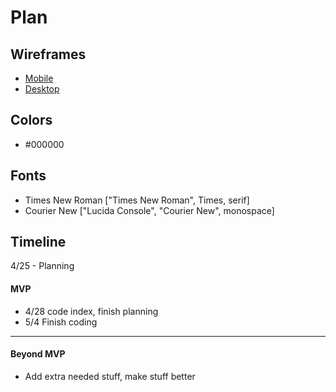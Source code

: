 # Plan

## Wireframes
* [Mobile](https://drive.google.com/file/d/1VuYJNQUbclZRXmrWrZbZa9jQXts7Fn9r/view?usp=classroom_web&authuser=4)
* [Desktop](https://drive.google.com/file/d/1_kuC-LeXdvYHCbbuwJQ9Z78h8m2T9l45/view?usp=classroom_web&authuser=4)

## Colors
* #000000

## Fonts
* Times New Roman ["Times New Roman", Times, serif]
* Courier New ["Lucida Console", "Courier New", monospace]

## Timeline
4/25 - Planning

#### MVP

* 4/28 code index, finish planning
* 5/4 Finish coding

---

#### Beyond MVP

* Add extra needed stuff, make stuff better








<!-- DO NOT USE THIS YET

| Name | Glows | Grows |
| -------- | ------- | ------- |
|   |   |
|   |   |
|   |   |
|   |   |
|   |   |
|   |   |

-->

